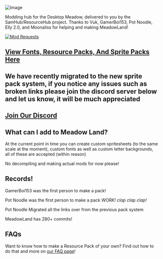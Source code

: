 ![Image](https://cdn.discordapp.com/attachments/702937727754043473/703296452004282538/BCw65lm_50x.png)

Modding hub for the Desktop Meadow, delivered to you by the SamHub/ResourceHub project.
Thanks to Vuk, GamerBoi153, Pot Noodle, Elly 2.0, and Moonaliss for helping and making MeadowLand!

[![Mod Requests](https://img.shields.io/github/issues/UnofficialSamHub/MeadowLand?label=Mod%20Requests%2FIssues)](https://github.com/UnofficialSamHub/MeadowLand/issues)

## [View Fonts, Resource Packs, And Sprite Packs Here](rp/index/INDEX.md)

## We have recently migrated to the new sprite pack system, if you notice any issues such as broken links please join the discord server below and let us know, it will be much appreciated 

## [Join Our Discord](https://discord.gg/W4kTbaV)

## What can I add to Meadow Land?
At the current point in time you can create custom spritesheets (to the same scale at the moment), custom fonts as well as custom letter backgrounds, all of these are accepted (within reason)

No decompiling and making actual mods for now please!

## Records!
GamerBoi153 was the first person to make a pack!

Pot Noodle was the first person to make a pack WORK! *clap clap clap!*

Pot Noodle Migrated all the links over from the previous pack system

MeadowLand has 280+ commits!

## FAQs

Want to know how to make a Resource Pack of your own? Find out how to do that and more on [our FAQ page](FAQ.md)!
